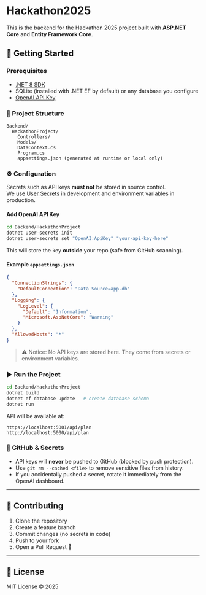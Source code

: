 # Hackathon2025

This is the backend for the Hackathon 2025 project built with **ASP.NET Core** and **Entity Framework Core**.

## 🚀 Getting Started

### Prerequisites
- [.NET 8 SDK](https://dotnet.microsoft.com/en-us/download)
- SQLite (installed with .NET EF by default) or any database you configure
- [OpenAI API Key](https://platform.openai.com/)

### 📂 Project Structure
```
Backend/
  HackathonProject/
    Controllers/
    Models/
    DataContext.cs
    Program.cs
    appsettings.json (generated at runtime or local only)
```

### ⚙️ Configuration

Secrets such as API keys **must not** be stored in source control.  
We use [User Secrets](https://learn.microsoft.com/en-us/aspnet/core/security/app-secrets) in development and environment variables in production.

#### Add OpenAI API Key
```bash
cd Backend/HackathonProject
dotnet user-secrets init
dotnet user-secrets set "OpenAI:ApiKey" "your-api-key-here"
```

This will store the key **outside** your repo (safe from GitHub scanning).

#### Example `appsettings.json`
```json
{
  "ConnectionStrings": {
    "DefaultConnection": "Data Source=app.db"
  },
  "Logging": {
    "LogLevel": {
      "Default": "Information",
      "Microsoft.AspNetCore": "Warning"
    }
  },
  "AllowedHosts": "*"
}
```

> ⚠️ Notice: No API keys are stored here. They come from secrets or environment variables.

### ▶️ Run the Project
```bash
cd Backend/HackathonProject
dotnet build
dotnet ef database update   # create database schema
dotnet run
```

API will be available at:
```
https://localhost:5001/api/plan
http://localhost:5000/api/plan
```

### 🔑 GitHub & Secrets
- API keys will **never** be pushed to GitHub (blocked by push protection).
- Use `git rm --cached <file>` to remove sensitive files from history.
- If you accidentally pushed a secret, rotate it immediately from the OpenAI dashboard.

---

## 🤝 Contributing
1. Clone the repository
2. Create a feature branch
3. Commit changes (no secrets in code)
4. Push to your fork
5. Open a Pull Request 🎉

---

## 📜 License
MIT License © 2025